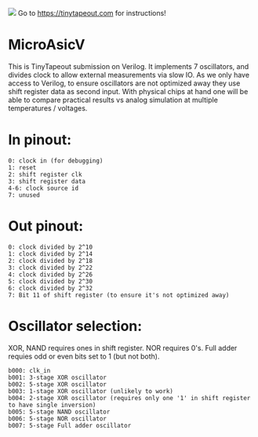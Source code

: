 ![](../../workflows/wokwi/badge.svg)
Go to https://tinytapeout.com for instructions! 

# MicroAsicV

This is TinyTapeout submission on Verilog. It implements 7 oscillators, and divides clock to allow external measurements via slow IO. 
As we only have access to Verilog, to ensure oscillators are not optimized away they use shift register data as second input. With physical chips at hand one will be able to compare practical results vs analog simulation at multiple temperatures / voltages. 

# In pinout: 
```
0: clock in (for debugging)
1: reset
2: shift register clk
3: shift register data
4-6: clock source id
7: unused
```

# Out pinout: 
```
0: clock divided by 2^10
1: clock divided by 2^14
2: clock divided by 2^18
3: clock divided by 2^22
4: clock divided by 2^26
5: clock divided by 2^30
6: clock divided by 2^32
7: Bit 11 of shift register (to ensure it's not optimized away)
```

# Oscillator selection:
XOR, NAND requires ones in shift register. 
NOR requires 0's. 
Full adder requies odd or even bits set to 1 (but not both). 

```
b000: clk_in
b001: 3-stage XOR oscillator
b002: 5-stage XOR oscillator
b003: 1-stage XOR oscillator (unlikely to work)
b004: 2-stage XOR oscillator (requires only one '1' in shift register to have single inversion)
b005: 5-stage NAND oscillator
b006: 5-stage NOR oscillator
b007: 5-stage Full adder oscillator
```


